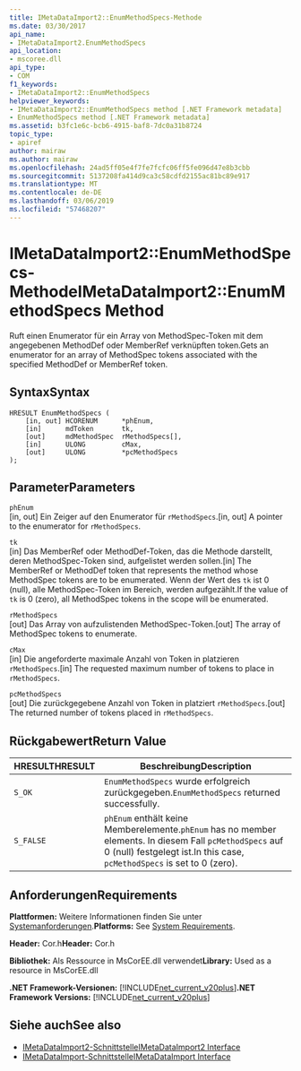 ```yaml
---
title: IMetaDataImport2::EnumMethodSpecs-Methode
ms.date: 03/30/2017
api_name:
- IMetaDataImport2.EnumMethodSpecs
api_location:
- mscoree.dll
api_type:
- COM
f1_keywords:
- IMetaDataImport2::EnumMethodSpecs
helpviewer_keywords:
- IMetaDataImport2::EnumMethodSpecs method [.NET Framework metadata]
- EnumMethodSpecs method [.NET Framework metadata]
ms.assetid: b3fc1e6c-bcb6-4915-baf8-7dc0a31b8724
topic_type:
- apiref
author: mairaw
ms.author: mairaw
ms.openlocfilehash: 24ad5ff05e4f7fe7fcfc06ff5fe096d47e8b3cbb
ms.sourcegitcommit: 5137208fa414d9ca3c58cdfd2155ac81bc89e917
ms.translationtype: MT
ms.contentlocale: de-DE
ms.lasthandoff: 03/06/2019
ms.locfileid: "57468207"
---
```

# <a name="imetadataimport2enummethodspecs-method"></a><span data-ttu-id="483af-102">IMetaDataImport2::EnumMethodSpecs-Methode</span><span class="sxs-lookup"><span data-stu-id="483af-102">IMetaDataImport2::EnumMethodSpecs Method</span></span>
<span data-ttu-id="483af-103">Ruft einen Enumerator für ein Array von MethodSpec-Token mit dem angegebenen MethodDef oder MemberRef verknüpften token.</span><span class="sxs-lookup"><span data-stu-id="483af-103">Gets an enumerator for an array of MethodSpec tokens associated with the specified MethodDef or MemberRef token.</span></span>  
  
## <a name="syntax"></a><span data-ttu-id="483af-104">Syntax</span><span class="sxs-lookup"><span data-stu-id="483af-104">Syntax</span></span>  
  
```  
HRESULT EnumMethodSpecs (  
    [in, out] HCORENUM      *phEnum,   
    [in]      mdToken       tk,  
    [out]     mdMethodSpec  rMethodSpecs[],  
    [in]      ULONG         cMax,  
    [out]     ULONG         *pcMethodSpecs  
);   
```  
  
## <a name="parameters"></a><span data-ttu-id="483af-105">Parameter</span><span class="sxs-lookup"><span data-stu-id="483af-105">Parameters</span></span>  
 `phEnum`  
 <span data-ttu-id="483af-106">[in, out] Ein Zeiger auf den Enumerator für `rMethodSpecs`.</span><span class="sxs-lookup"><span data-stu-id="483af-106">[in, out] A pointer to the enumerator for `rMethodSpecs`.</span></span>  
  
 `tk`  
 <span data-ttu-id="483af-107">[in] Das MemberRef oder MethodDef-Token, das die Methode darstellt, deren MethodSpec-Token sind, aufgelistet werden sollen.</span><span class="sxs-lookup"><span data-stu-id="483af-107">[in] The MemberRef or MethodDef token that represents the method whose MethodSpec tokens are to be enumerated.</span></span> <span data-ttu-id="483af-108">Wenn der Wert des `tk` ist 0 (null), alle MethodSpec-Token im Bereich, werden aufgezählt.</span><span class="sxs-lookup"><span data-stu-id="483af-108">If the value of `tk` is 0 (zero), all MethodSpec tokens in the scope will be enumerated.</span></span>  
  
 `rMethodSpecs`  
 <span data-ttu-id="483af-109">[out] Das Array von aufzulistenden MethodSpec-Token.</span><span class="sxs-lookup"><span data-stu-id="483af-109">[out] The array of MethodSpec tokens to enumerate.</span></span>  
  
 `cMax`  
 <span data-ttu-id="483af-110">[in] Die angeforderte maximale Anzahl von Token in platzieren `rMethodSpecs`.</span><span class="sxs-lookup"><span data-stu-id="483af-110">[in] The requested maximum number of tokens to place in `rMethodSpecs`.</span></span>  
  
 `pcMethodSpecs`  
 <span data-ttu-id="483af-111">[out] Die zurückgegebene Anzahl von Token in platziert `rMethodSpecs`.</span><span class="sxs-lookup"><span data-stu-id="483af-111">[out] The returned number of tokens placed in `rMethodSpecs`.</span></span>  
  
## <a name="return-value"></a><span data-ttu-id="483af-112">Rückgabewert</span><span class="sxs-lookup"><span data-stu-id="483af-112">Return Value</span></span>  
  
|<span data-ttu-id="483af-113">HRESULT</span><span class="sxs-lookup"><span data-stu-id="483af-113">HRESULT</span></span>|<span data-ttu-id="483af-114">Beschreibung</span><span class="sxs-lookup"><span data-stu-id="483af-114">Description</span></span>|  
|-------------|-----------------|  
|`S_OK`|<span data-ttu-id="483af-115">`EnumMethodSpecs` wurde erfolgreich zurückgegeben.</span><span class="sxs-lookup"><span data-stu-id="483af-115">`EnumMethodSpecs` returned successfully.</span></span>|  
|`S_FALSE`|<span data-ttu-id="483af-116">`phEnum` enthält keine Memberelemente.</span><span class="sxs-lookup"><span data-stu-id="483af-116">`phEnum` has no member elements.</span></span> <span data-ttu-id="483af-117">In diesem Fall `pcMethodSpecs` auf 0 (null) festgelegt ist.</span><span class="sxs-lookup"><span data-stu-id="483af-117">In this case, `pcMethodSpecs` is set to 0 (zero).</span></span>|  
  
## <a name="requirements"></a><span data-ttu-id="483af-118">Anforderungen</span><span class="sxs-lookup"><span data-stu-id="483af-118">Requirements</span></span>  
 <span data-ttu-id="483af-119">**Plattformen:** Weitere Informationen finden Sie unter [Systemanforderungen](../../../../docs/framework/get-started/system-requirements.md).</span><span class="sxs-lookup"><span data-stu-id="483af-119">**Platforms:** See [System Requirements](../../../../docs/framework/get-started/system-requirements.md).</span></span>  
  
 <span data-ttu-id="483af-120">**Header:** Cor.h</span><span class="sxs-lookup"><span data-stu-id="483af-120">**Header:** Cor.h</span></span>  
  
 <span data-ttu-id="483af-121">**Bibliothek:** Als Ressource in MsCorEE.dll verwendet</span><span class="sxs-lookup"><span data-stu-id="483af-121">**Library:** Used as a resource in MsCorEE.dll</span></span>  
  
 <span data-ttu-id="483af-122">**.NET Framework-Versionen:** [!INCLUDE[net_current_v20plus](../../../../includes/net-current-v20plus-md.md)]</span><span class="sxs-lookup"><span data-stu-id="483af-122">**.NET Framework Versions:** [!INCLUDE[net_current_v20plus](../../../../includes/net-current-v20plus-md.md)]</span></span>  
  
## <a name="see-also"></a><span data-ttu-id="483af-123">Siehe auch</span><span class="sxs-lookup"><span data-stu-id="483af-123">See also</span></span>
- [<span data-ttu-id="483af-124">IMetaDataImport2-Schnittstelle</span><span class="sxs-lookup"><span data-stu-id="483af-124">IMetaDataImport2 Interface</span></span>](../../../../docs/framework/unmanaged-api/metadata/imetadataimport2-interface.md)
- [<span data-ttu-id="483af-125">IMetaDataImport-Schnittstelle</span><span class="sxs-lookup"><span data-stu-id="483af-125">IMetaDataImport Interface</span></span>](../../../../docs/framework/unmanaged-api/metadata/imetadataimport-interface.md)
